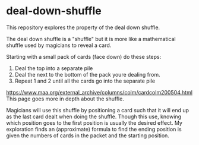 # deal-down-shuffle
This repository explores the property of the deal down shuffle.

The deal down shuffle is a "shuffle" but it is more like a mathematical shuffle used by magicians to reveal a card.

Starting with a small pack of cards (face down) do these steps:
1. Deal the top into a separate pile
2. Deal the next to the bottom of the pack youre dealing from.
3. Repeat 1 and 2 until all the cards go into the separate pile

https://www.maa.org/external_archive/columns/colm/cardcolm200504.html
This page goes more in depth about the shuffle.

Magicians will use this shuffle by positioning a card such that it will end up as the last card dealt when doing the shuffle. Though this use, knowing which position goes to the first position is usually the desired effect. 
My exploration finds an (approximate) formula to find the ending position is given the numbers of cards in the packet and the starting position.
